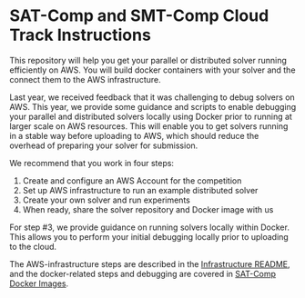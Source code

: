 # SAT-Comp and SMT-Comp Cloud Track Instructions

This repository will help you get your parallel or distributed solver running efficiently on AWS.  You will build docker containers with your solver and the connect them to the AWS infrastructure.

Last year, we received feedback that it was challenging to debug solvers on AWS.  This year, we provide some guidance and scripts to enable debugging your parallel and distributed solvers locally using Docker prior to running at larger scale on AWS resources. This will enable you to get solvers running in a stable way before uploading to AWS, which should reduce the overhead of preparing your solver for submission.

We recommend that you work in four steps:

1. Create and configure an AWS Account for the competition
2. Set up AWS infrastructure to run an example distributed solver
3. Create your own solver and run experiments
4. When ready, share the solver repository and Docker image with us

For step #3, we provide guidance on running solvers locally within Docker.  This allows you to perform your initial debugging locally prior to uploading to the cloud.

The AWS-infrastructure steps are described in the [Infrastructure README](infrastructure/README.md), and the docker-related steps and debugging are covered in [SAT-Comp Docker Images](docker/README.md).
